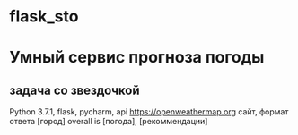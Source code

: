 # flask_sto

# Умный сервис прогноза погоды
## задача со звездочкой
Python 3.7.1, flask, pycharm, api https://openweathermap.org
сайт, формат ответа [город] overall is [погода], [рекоммендации]
